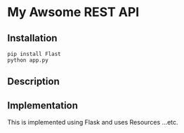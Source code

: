 # My Awsome REST API

## Installation

```
pip install Flast
python app.py
```

## Description

## Implementation

This is implemented using Flask and uses Resources ...etc.
